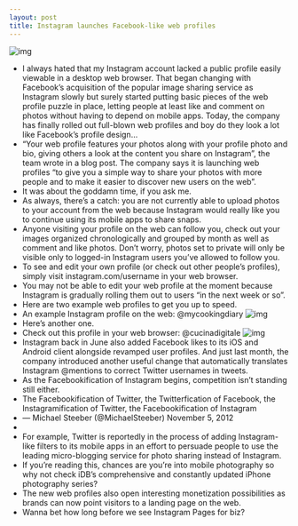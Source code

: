 ```yaml
---
layout: post
title: Instagram launches Facebook-like web profiles
---
```

![img](http://media.idownloadblog.com/wp-content/uploads/2012/11/Instagram-web-profile-screenshot-001.jpg)
* I always hated that my Instagram account lacked a public profile easily viewable in a desktop web browser. That began changing with Facebook’s acquisition of the popular image sharing service as Instagram slowly but surely started putting basic pieces of the web profile puzzle in place, letting people at least like and comment on photos without having to depend on mobile apps. Today, the company has finally rolled out full-blown web profiles and boy do they look a lot like Facebook’s profile design…
* “Your web profile features your photos along with your profile photo and bio, giving others a look at the content you share on Instagram”, the team wrote in a blog post. The company says it is launching web profiles “to give you a simple way to share your photos with more people and to make it easier to discover new users on the web”.
* It was about the goddamn time, if you ask me.
* As always, there’s a catch: you are not currently able to upload photos to your account from the web because Instagram would really like you to continue using its mobile apps to share snaps.
* Anyone visiting your profile on the web can follow you, check out your images organized chronologically and grouped by month as well as comment and like photos. Don’t worry, photos set to private will only be visible only to logged-in Instagram users you’ve allowed to follow you.
* To see and edit your own profile (or check out other people’s profiles), simply visit instagram.com/username in your web browser.
* You may not be able to edit your web profile at the moment because Instagram is gradually rolling them out to users “in the next week or so”.
* Here are two example web profiles to get you up to speed.
* An example Instagram profile on the web: @mycookingdiary
![img](http://media.idownloadblog.com/wp-content/uploads/2012/11/Instagram-web-profile-screenshot-002.jpg)
* Here’s another one.
* Check out this profile in your web browser: @cucinadigitale
![img](http://media.idownloadblog.com/wp-content/uploads/2012/11/Instagram-web-profile-screenshot-003.jpg)
* Instagram back in June also added Facebook likes to its iOS and Android client alongside revamped user profiles. And just last month, the company introduced another useful change that automatically translates Instagram @mentions to correct Twitter usernames in tweets.
* As the Facebookification of Instagram begins, competition isn’t standing still either.
* The Facebookification of Twitter, the Twitterfication of Facebook, the Instagramification of Twitter, the Facebookification of Instagram
* — Michael Steeber (@MichaelSteeber) November 5, 2012
*  
* For example, Twitter is reportedly in the process of adding Instagram-like filters to its mobile apps in an effort to persuade people to use the leading micro-blogging service for photo sharing instead of Instagram.
* If you’re reading this, chances are you’re into mobile photography so why not check iDB’s comprehensive and constantly updated iPhone photography series?
* The new web profiles also open interesting monetization possibilities as brands can now point visitors to a landing page on the web.
* Wanna bet how long before we see Instagram Pages for biz?

